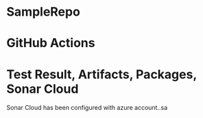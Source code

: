 # SampleRepo

# GitHub Actions
# Test Result, Artifacts, Packages, Sonar Cloud

Sonar Cloud has been configured with azure account..sa
